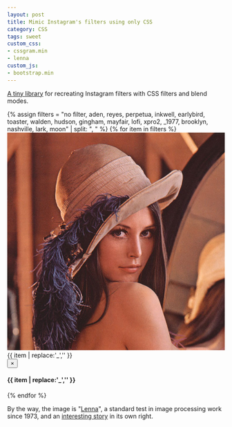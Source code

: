 ```yaml
---
layout: post
title: Mimic Instagram's filters using only CSS
category: CSS
tags: sweet
custom_css:
- cssgram.min
- lenna
custom_js:
- bootstrap.min
---
```


[A tiny library](http://una.im/CSSgram/) for recreating Instagram filters with CSS filters and blend modes.

<div class="lenna container">
	<div class="row ">
		{% assign filters = "no filter, aden, reyes, perpetua, inkwell, earlybird, toaster, walden, hudson, gingham, mayfair, lofi, xpro2, _1977, brooklyn, nashville, lark, moon" | split: ", " %}
		{% for item in filters %}
		 		<div class="thumbnail col-xs-4 col-sm-3 col-md-2">
		 			<a data-toggle="modal" class="modal-anchor" data-target="#modal-{{ item | replace:'no filter','' }}"><img src="/img/lenna.jpg" class="{{ item | replace:'no filter','' }}"></a>
		 			<div class="caption small">
		 				{{ item | replace:'_','' }}
		 			</div>
		 		</div>
				<div class="modal fade" id="modal-{{ item | replace:'no filter','' }}" tabindex="-1" role="dialog" aria-labelledby="myModalLabel">
				  <div class="modal-dialog modal-lg" role="document">
				    <div class="modal-content">
				      <div class="modal-header">
				        <button type="button" class="close" data-dismiss="modal" aria-label="Close"><span aria-hidden="true">&times;</span></button>
				        <h4 class="modal-title" id="myModalLabel">{{ item | replace:'_','' }}</h4>
				      </div>
				      <div class="modal-body">
							<div class="lenna {{ item | replace:'no filter','' }}"></div>
				      </div>
				    </div>
				  </div>
				</div>
		{% endfor %}	
	</div>
</div>

By the way, the image is "[Lenna](https://en.wikipedia.org/wiki/Lenna)", a standard test in image processing work since 1973, and an [interesting story](https://www.cs.cmu.edu/~chuck/lennapg/) in its own right.